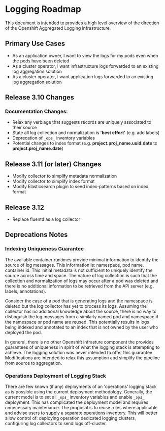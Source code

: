 # Logging Roadmap

This document is intended to provides a high level overview of the direction
of the Openshift Aggregated Logging infrastructure.

## Primary Use Cases
* As an application owner, I want to view the logs for my pods even when the pods have been deleted
* As a cluster operator, I want infrastructure logs forwarded to an existing log aggregation solution
* As a cluster operator, I want application logs forwarded to an existing log aggregation solution

## Release 3.10 Changes

### Documentation Changes:
* Relax any verbiage that suggests records are uniquely associated to their source
* State all log collection and normalization is **'best effort'** (e.g. add labels)
* Deprecation of `_ops_` inventory variables
* Potential changes to index format (e.g. **project.proj_name.uuid.date** to **project.proj_name.date**)

## Release 3.11 (or later) Changes
* Modify collector to simplify metadata normalization
* Modify collector to simplify index format
* Modify Elasticsearch plugin to seed index-patterns based on index format

## Release 3.12
* Replace fluentd as a log collector

## Deprecations Notes
### Indexing Uniqueness Guarantee
The available container runtimes provide minimal information to identify the source
of log messages.  This information is: namespace, pod name, container id.  This
initial metadata is not sufficient to uniquely identify the source across time and
space.  The nature of log collection is such that the collection and normalization of logs may occur after a pod was deleted and there is no additional information
to be retrieved from the API server (e.g. labels, annotations).  

Consider the case of a pod that is generating logs and the namespace is deleted but
the log collector has yet to process its logs.  Assuming the collector has no additional
knowledge about the source, there is no way to distinguish the log messages from a
similarly named pod and namespace if the namespace or pod name are reused. This
potentially results in logs being indexed and annotated to an index that is not
owned by the user who deployed the pod.

In general, there is no other Openshift infrasture component the provides guarantees
of uniqueness in spirit of what the logging stack is attempting to achieve.  The logging
solution was never intended to offer this guarantee.  Modifications are intended
to relax this assumption and simplify the pipeline from source to aggregation.

### Operations Deployment of Logging Stack
There are few known (if any) deployments of an 'operations' logging stack as is
possible using the current deployment methodology.  Generally, the current model
is to set all `_ops_` inventory variables and enable `_ops_` deployment.  This
has complicated the deployment model and requires unnecessary maintenance.  The
proposal is to reuse roles where applicable and advise users to supply a separate
operations inventory.  This will better allow control of: deploying operation dedicated
logging clusters, configuring log collectors to send logs off-cluster.
